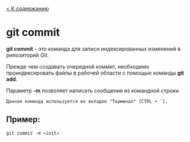 [< К содержанию](../readme.md)

# git commit



__git commit__ - это команда для записи индексированных изменений в репозиторий *Git*.

Прежде чем создавать очередной коммит, необходимо проиндексировать файлы в рабочей области с помощью команды __git add__. 

Параметр __-m__ позволяет написать сообщение из командной строки.

```
Данная команда используется во вкладке "Терминал" [CTRL + `].
```
## Пример:

```bash=
git commit -m «init»
```